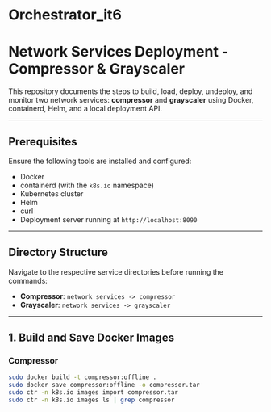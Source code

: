 # Orchestrator_it6

# Network Services Deployment - Compressor & Grayscaler

This repository documents the steps to build, load, deploy, undeploy, and monitor two network services: **compressor** and **grayscaler** using Docker, containerd, Helm, and a local deployment API.

---

## Prerequisites

Ensure the following tools are installed and configured:

- Docker
- containerd (with the `k8s.io` namespace)
- Kubernetes cluster
- Helm
- curl
- Deployment server running at `http://localhost:8090`

---

## Directory Structure

Navigate to the respective service directories before running the commands:

- **Compressor**: `network services -> compressor`
- **Grayscaler**: `network services -> grayscaler`

---

## 1. Build and Save Docker Images

### Compressor

```bash
sudo docker build -t compressor:offline .
sudo docker save compressor:offline -o compressor.tar
sudo ctr -n k8s.io images import compressor.tar
sudo ctr -n k8s.io images ls | grep compressor
 


